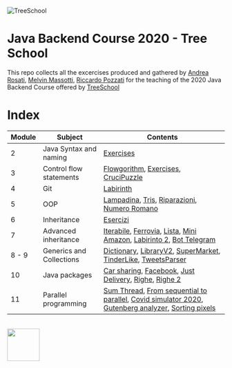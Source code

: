 ![TreeSchool](./assets/treeschool_header.png)

# Java Backend Course 2020 - Tree School

This repo collects all the excercises produced and gathered by [Andrea Rosati](https://github.com/Jaeger87), [Melvin Massotti](https://github.com/melvinm99), [Riccardo Pozzati](https://github.com/jetser94) for the teaching of the 2020 Java Backend Course offered by [TreeSchool](https://tree.it/school/)

# Index

| Module | Subject | Contents                                                                                      |
|--------|---------|-------------------------------------------------------------------------------------------|
| 2      | Java Syntax and naming    | [Exercises](https://github.com/Jaeger87/CorsoTree2020/tree/master/module_02) |
| 3      |  Control flow statements| [Flowgorithm](https://github.com/Jaeger87/CorsoTree2020/tree/master/module_03/Flowgorithm), [Exercises](https://github.com/Jaeger87/CorsoTree2020/tree/master/module_03), [CruciPuzzle](https://github.com/Jaeger87/CorsoTree2020/tree/master/module_03/CruciPuzzle) |
| 4      | Git                      | [Labirinth](https://github.com/Jaeger87/CorsoTree2020/tree/master/module_04) |
| 5      | OOP                      | [Lampadina](https://github.com/Jaeger87/CorsoTree2020/tree/master/module_05/lampadina), [Tris](https://github.com/Jaeger87/CorsoTree2020/tree/master/module_05/Tris), [Riparazioni](https://github.com/Jaeger87/CorsoTree2020/tree/master/module_05/riparazioni), [Numero Romano](https://github.com/Jaeger87/CorsoTree2020/tree/master/module_05/NumeroRomano) |
|6   | Inheritance        |     [Esercizi](https://github.com/Jaeger87/CorsoTree2020/tree/master/module_06)                                                                                      |
|7   | Advanced inheritance | [Iterabile](https://github.com/Jaeger87/CorsoTree2020/tree/master/module_07/iterabile), [Ferrovia](https://github.com/Jaeger87/CorsoTree2020/tree/master/module_07/ferrovia), [Lista](https://github.com/Jaeger87/CorsoTree2020/tree/master/module_07/lista), [Mini Amazon](https://github.com/Jaeger87/CorsoTree2020/tree/master/module_07/mini_amazon), [Labirinto 2](https://github.com/Jaeger87/CorsoTree2020/tree/master/module_07/Labirinto_2), [Bot Telegram](https://github.com/Jaeger87/CorsoTree2020/tree/master/module_07/Telegram)                                                                                      |
|8 - 9   | Generics and Collections | [Dictionary](https://github.com/Jaeger87/CorsoTree2020/tree/master/module_08_09/dictionary), [LibraryV2](https://github.com/Jaeger87/CorsoTree2020/tree/master/module_08_09/libraryV2), [SuperMarket](https://github.com/Jaeger87/CorsoTree2020/tree/master/module_08_09/supermarket), [TinderLike](https://github.com/Jaeger87/CorsoTree2020/tree/master/module_08_09/tinder_like), [TweetsParser](https://github.com/Jaeger87/CorsoTree2020/tree/master/module_08_09/tweets_parser)
|10   | Java packages | [Car sharing](https://github.com/Jaeger87/CorsoTree2020/tree/master/module_10/CarSharing), [Facebook](https://github.com/Jaeger87/CorsoTree2020/tree/master/module_10/Facebook), [Just Delivery](https://github.com/Jaeger87/CorsoTree2020/tree/master/module_10/JustDelivery), [Righe](https://github.com/Jaeger87/CorsoTree2020/tree/master/module_10/Righe), [Righe 2](https://github.com/Jaeger87/CorsoTree2020/tree/master/module_10/Righe2)
|11   | Parallel programming | [Sum Thread](https://github.com/Jaeger87/CorsoTree2020/tree/master/module_11/01_SumThread), [From sequential to parallel](https://github.com/Jaeger87/CorsoTree2020/tree/master/module_11/02_From%20sequential%20to%20parallel), [Covid simulator 2020](https://github.com/Jaeger87/CorsoTree2020/tree/master/module_11/03_Covid%20simulator%202020), [Gutenberg analyzer](https://github.com/Jaeger87/CorsoTree2020/tree/master/module_11/04_Gutenberg%20Analyzer), [Sorting pixels](https://github.com/Jaeger87/CorsoTree2020/tree/master/module_11/05_Sorting%20pixels)

\
<img src="assets/treelogo.png" height="75">